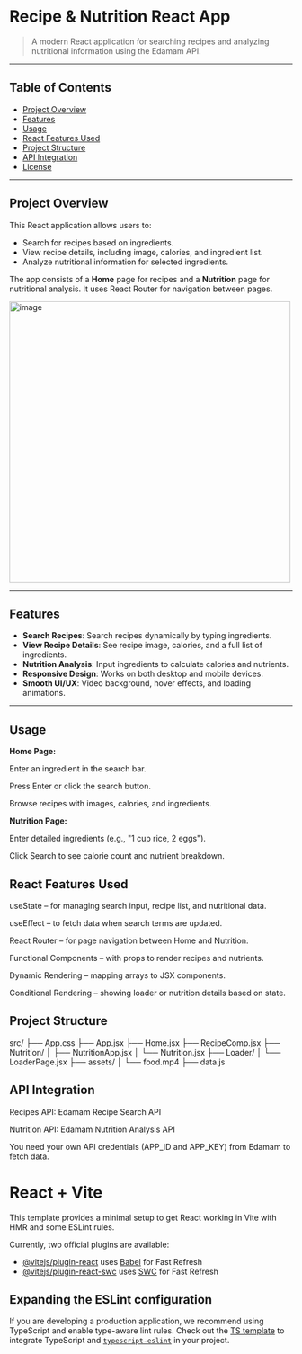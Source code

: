 # Recipe & Nutrition React App

> A modern React application for searching recipes and analyzing nutritional information using the Edamam API.

---

## Table of Contents
- [Project Overview](#project-overview)
- [Features](#features)
- [Usage](#usage)
- [React Features Used](#react-features-used)
- [Project Structure](#project-structure)
- [API Integration](#api-integration)
- [License](#license)

---

## Project Overview

This React application allows users to:

- Search for recipes based on ingredients.
- View recipe details, including image, calories, and ingredient list.
- Analyze nutritional information for selected ingredients.

The app consists of a **Home** page for recipes and a **Nutrition** page for nutritional analysis. It uses React Router for navigation between pages.

<img width="500" height="500" alt="image" src="https://github.com/user-attachments/assets/cf325b6b-94ec-41e1-a5c6-544439a0396e" />


---

## Features

- **Search Recipes**: Search recipes dynamically by typing ingredients.
- **View Recipe Details**: See recipe image, calories, and a full list of ingredients.
- **Nutrition Analysis**: Input ingredients to calculate calories and nutrients.
- **Responsive Design**: Works on both desktop and mobile devices.
- **Smooth UI/UX**: Video background, hover effects, and loading animations.

---

## Usage

**Home Page:**

Enter an ingredient in the search bar.

Press Enter or click the search button.

Browse recipes with images, calories, and ingredients.

**Nutrition Page:**

Enter detailed ingredients (e.g., "1 cup rice, 2 eggs").

Click Search to see calorie count and nutrient breakdown.

## React Features Used

useState – for managing search input, recipe list, and nutritional data.

useEffect – to fetch data when search terms are updated.

React Router – for page navigation between Home and Nutrition.

Functional Components – with props to render recipes and nutrients.

Dynamic Rendering – mapping arrays to JSX components.

Conditional Rendering – showing loader or nutrition details based on state.


## Project Structure
src/
├── App.css
├── App.jsx
├── Home.jsx
├── RecipeComp.jsx
├── Nutrition/
│   ├── NutritionApp.jsx
│   └── Nutrition.jsx
├── Loader/
│   └── LoaderPage.jsx
├── assets/
│   └── food.mp4
├── data.js


## API Integration

Recipes API: Edamam Recipe Search API

Nutrition API: Edamam Nutrition Analysis API

You need your own API credentials (APP_ID and APP_KEY) from Edamam to fetch data.



# React + Vite

This template provides a minimal setup to get React working in Vite with HMR and some ESLint rules.

Currently, two official plugins are available:

- [@vitejs/plugin-react](https://github.com/vitejs/vite-plugin-react/blob/main/packages/plugin-react/README.md) uses [Babel](https://babeljs.io/) for Fast Refresh
- [@vitejs/plugin-react-swc](https://github.com/vitejs/vite-plugin-react-swc) uses [SWC](https://swc.rs/) for Fast Refresh

## Expanding the ESLint configuration

If you are developing a production application, we recommend using TypeScript and enable type-aware lint rules. Check out the [TS template](https://github.com/vitejs/vite/tree/main/packages/create-vite/template-react-ts) to integrate TypeScript and [`typescript-eslint`](https://typescript-eslint.io) in your project.
